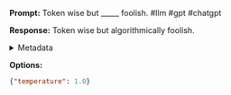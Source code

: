 **Prompt:**
Token wise but _____ foolish. #llm #gpt #chatgpt

**Response:**
Token wise but algorithmically foolish.

<details><summary>Metadata</summary>

- Duration: 615 ms
- Datetime: 2023-09-02T22:12:55.096087
- Model: gpt-3.5-turbo-0613

</details>

**Options:**
```json
{"temperature": 1.0}
```

